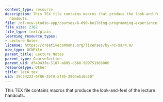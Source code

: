 ```yaml
---
content_type: resource
description: This TEX file contains macros that produce the look-and-feel of the lecture
  handouts.
file: /ol-ocw-studio-app/courses/6-090-building-programming-experience-a-lead-in-to-6-001-january-iap-2005/35c342220f862bf0af452904eb16a50f_lec4.tex
file_size: 2762
file_type: text/plain
learning_resource_types:
- Lecture Notes
license: https://creativecommons.org/licenses/by-nc-sa/4.0/
ocw_type: OCWFile
parent_title: Lecture Notes
parent_type: CourseSection
parent_uid: d54943fa-5187-a805-d568-509751968066
resourcetype: Other
title: lec4.tex
uid: 35c34222-0f86-2bf0-af45-2904eb16a50f
---
```

This TEX file contains macros that produce the look-and-feel of the lecture handouts.